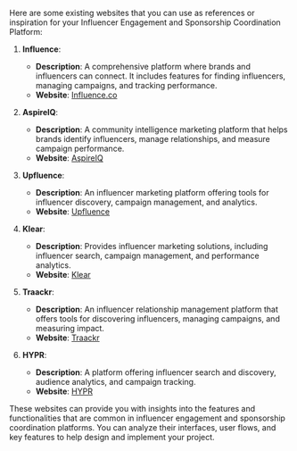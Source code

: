 Here are some existing websites that you can use as references or inspiration for your Influencer Engagement and Sponsorship Coordination Platform:

1. **Influence**:
   - **Description**: A comprehensive platform where brands and influencers can connect. It includes features for finding influencers, managing campaigns, and tracking performance.
   - **Website**: [Influence.co](https://www.influence.co/)

2. **AspireIQ**:
   - **Description**: A community intelligence marketing platform that helps brands identify influencers, manage relationships, and measure campaign performance.
   - **Website**: [AspireIQ](https://www.aspireiq.com/)

3. **Upfluence**:
   - **Description**: An influencer marketing platform offering tools for influencer discovery, campaign management, and analytics.
   - **Website**: [Upfluence](https://www.upfluence.com/)

4. **Klear**:
   - **Description**: Provides influencer marketing solutions, including influencer search, campaign management, and performance analytics.
   - **Website**: [Klear](https://klear.com/)

5. **Traackr**:
   - **Description**: An influencer relationship management platform that offers tools for discovering influencers, managing campaigns, and measuring impact.
   - **Website**: [Traackr](https://www.traackr.com/)

6. **HYPR**:
   - **Description**: A platform offering influencer search and discovery, audience analytics, and campaign tracking.
   - **Website**: [HYPR](https://hyprbrands.com/)

These websites can provide you with insights into the features and functionalities that are common in influencer engagement and sponsorship coordination platforms. You can analyze their interfaces, user flows, and key features to help design and implement your project.